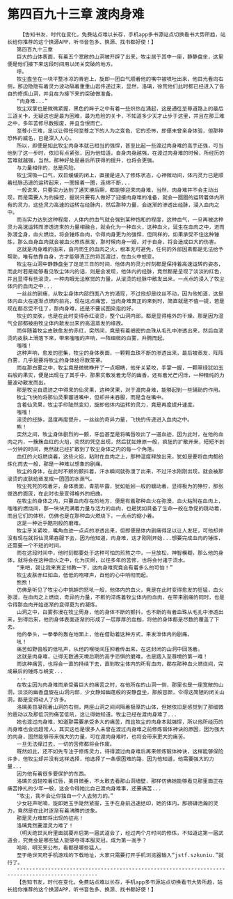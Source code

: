 # 第四百九十三章 渡肉身难
        【告知书友，时代在变化，免费站点难以长存，手机app多书源站点切换看书大势所趋，站长给你推荐的这个换源APP，听书音色多、换源、找书都好使！】
       第四百九十三章
       巨大的山体表面，有着五个宽敞的山洞被开辟了出来，牧尘居于其中一座，静静盘坐，这里便是他们接下来这段时间用以闭关突破的地方。
       呼。
       牧尘盘坐在一块平整冰凉的青岩上，旋即一团白气顺着他的嘴中被喷吐出来，他目光看向右侧，那边隐隐有着灵力波动隔着重重山岩传递过来，显然，洛璃，徐荒他们此时都已经进入了各自的修炼山洞，并且在为接下来的突破做准备。
       “肉身难...”
       牧尘双掌也是微微紧握，黑色的眸子之中有着一些炽热在涌起，这是通往至尊道路上的最后三道关卡，无疑这也是最为困难，最为危险的关卡，不知道多少天才止步于这里，并且在那三难之中，多年苦修尽数报废，并且含恨而亡。
       至尊小三难，足以让得任何至尊之下的人为之变色，它的恐怖，即便未曾亲身体验，但那种恐怖的威名，已是深入人心。
       所以，即便是如此牧尘肉身本就已相当的强悍，甚至比起一些渡过肉身难的高手还强，可当他到了这一步时，依旧有点紧张，因为他知道，自身肉身越强，在渡过肉身难的时候，所经历的苦难就越强，当然，那种好处是最后所获得的提升，也将会更强。
       与力量相伴的，总是风险。
       牧尘深吸一口气，双目缓缓的闭上，直接是进入了修炼状态，心神微动间，体内灵力已是顺着经脉迅速的运转起来，一圈接着一圈，连绵不断...
       一般说来，只要实力达到了通天境后期，都能够迎来肉身难，当然，肉身难并不会主动出现，而是需要人为的操控，据说只要有人做好了迎接肉身难的准备，就会一圈圈的运转着体内所有的灵力，这些灵力高速的运转在经脉内，然后那种力量，会逐渐的渗透出经脉，浸入血肉之中。
       而当实力达到这种程度，人体内的血气就会强到某种饱和的程度，这种血气，一旦再被这种灵力高速运转而渗透进来的力量相融合，就会化为一种血火，这种血火，诞生在血肉之中，进而弥漫全身，血火燃烧，将会锤炼血肉，令得肉身更为的强悍，但同样的，如果承受不住这种锤炼，那么自身血肉就会被血火熬炼蒸发，那时候肉身一毁，对于自身，将会造成巨大的伤害。
       这就是肉身难的由来，由内而生的血肉之火，根本无可避免，任何的外部因素都是无法给予帮助，唯有依靠自身，方才能够真正的将其渡过，在血火中蜕变。
       牧尘在山洞中静静盘坐了足足三日的时间，他体内的灵力时刻都是保持着高速运转的姿态，而此时若是能够看见牧尘体内的话，则是会发现，他体内的经脉，竟然都是呈现了淡淡的红色，并且显得有些滚烫，一种肉眼无法察觉的力量，从滚烫的经脉中散发出来，一点点的浸入了牧尘体内的血肉之中...
       一丝丝的剧痛，从牧尘身体内部四面八方的涌现，不过他却是纹丝不动，因为他知道，这是体内血火在逐渐点燃的前兆，现在这点痛苦，当肉身难真正的来到时，简直就是不值一提，若是现在都忍受不住了，那肉身难，还是不要试图染指的好。
       牧尘的皮肤，也是在此时变得赤红滚烫，整个山洞内部，都是显得格外的干燥，那是因为湿气全部都被由牧尘体内散发出来的高温蒸发的缘故。
       而伴随着牧尘皮肤愈发的赤红，突然间，竟是有着细密的血珠从毛孔中渗透出来，然后自滚烫的皮肤上滑落下来，带来嗤嗤的声响，一阵细微的白雾，升腾而起。
       嗤嗤！
       这种声响，愈发的密集，牧尘的身体表面，一颗颗血珠不断的渗透出来，最后被蒸发，阵阵白雾，几乎是要将牧尘的身体给尽数笼罩。
       而在那白雾之中，牧尘竟是微微睁开了一点眼睛，他牙关紧咬，手掌一握，一颗翠绿犹如玉石般的果实，便是出现在了其手中，那果实散发着无尽的幽香，还有着光芒闪烁，一种精纯的力量波动散发而出。
       那是牧尘自遗迹之中得来的仙灵果，这种灵果，对于渡肉身难，能够起到一些辅助的作用。
       牧尘飞快的将那仙灵果塞进嘴中，但却并未吞服，而是含在嘴中。
       含着仙灵果，牧尘手印陡然变幻，旋即他体内运转的灵力，竟是再度提升速度。
       嗤嗤！
       滚烫的经脉，温度再度提升，一丝丝的奇异力量，飞快的传递进入血肉之中。
       熊！
       突然之间，牧尘身体剧烈的一颤，牙齿甚至是将嘴唇咬出了一道血迹，因为此时，在他的血肉之内，一簇簇血红的火焰，突然的凭空出现，然后犹如燎原一般，疯狂的扩散开来，短短不到一分钟的时间，竟然就已经扩散到了牧尘身体之内的每一个角落。
       血红的火焰燃烧着，这些火焰，粘附在血肉之上，那种温度释放出来，犹如是要将血肉都给炼化而去一般，那是一种难以想象的剧痛。
       牧尘的身体，在此时不断的颤抖着，汗水瞬间就弥漫了出来，不过汗水刚刚出现，就会被那滚烫的皮肤给蒸发成一团团的水蒸气。
       牧尘死死的咬着牙，身体表面，青筋毕露，犹如蚯蚓一般的蠕动着，显得极为的狰狞，那张俊逸的面庞，在此时也是变得格外的扭曲。
       在牧尘的身体之内，只要血肉存在的地方，便是有着那种血火在弥漫，血火粘附在血肉上，嗤嗤的燃烧间，那一块块充满着力量与活力的血肉，也是犹如具备了生命一般在急促的跳动着，而且它们的体积，仿佛也是在那种血火燃烧下，一点点的缩小着。
       这是一种近乎酷刑般的磨难。
       牧尘牙关紧咬，嘴角血迹一点点的渗透出来，但即便是体内剧痛得足以让人发狂，可他却并没有现在就将仙灵果吞服下去，因为他知道，肉身难，这才刚刚开始...想要完成血肉的锤炼，还需要一个不短的时间。
       而在这段时间中，他时刻都要处于这种可怕的煎熬之中，一旦放松，神智模糊，那么他的身体，就将会在这种血火之中，化为灰烬，以往多年的苦修，也将会付诸于流水。
       “来吧，就让我来真正领教一下，这肉身难究竟会有着多么的可怕！”
       牧尘皮肤赤红如血，低低的咆哮声，自他的心中响彻而起。
       熊熊！
       仿佛是听见了牧尘心中挑衅的怒吼一般，他体内的血火，竟是在此时变得愈发的狂猛，血火弥漫，在血肉之上燃烧，奇异的力量，不断的淬炼着牧尘体内的血肉，在带来剧痛的同时，也是令得那血肉开始逐渐的变得更为的凝炼。
       山洞之中，白雾弥漫在牧尘周身，他的身体不断的颤抖，也不断的有着血珠从毛孔中渗透出来，到得后来，他的身体表面逐渐的形成了一层厚厚的血枷，将他的身体都是尽数的覆盖了下去。
       他的拳头，一拳拳的轰在地面上，他在借助着这种方式，来发泄体内的剧痛。
       吼！
       痛苦如野兽般的低吼声，从他的喉咙间压抑着传出来，在这封闭的山洞中回荡着。
       这就是肉身难，让得无数通天境后期的高手恐惧的磨难，也是踏入至尊境的第一难！
       而这种痛苦，也将会一直的持续下去，直到牧尘体内的所有血肉，都在那种血火燃烧间，完成最后的锤炼与蜕变...
       ...
       在牧尘因为肉身难而承受着巨大的痛苦之时，在他所在的山洞一侧，那里也是一座宽敞的山洞，淡淡的幽香盘旋在山洞内部，少女静如幽莲般的安静盘坐，那般容颜，令得这简陋的闭关山洞，都是变得动人了许多。
       洛璃美目凝视着山洞的右侧，两座山洞之间间隔着极厚的山体，但她依旧是感觉到了那细微的震动以及那低沉的痛苦低吼，这让得她知道，牧尘已经在渡肉身难了...
       她也渡过肉身难，知道那需要承受多大的痛苦，而且牧尘的肉身本就强悍，所以他所经历的肉身难也会远超常人，其实这也是很多人未曾在渡过肉身难之前修炼锻体神诀的原因，因为强大的肉身，固然能够带来强大的力量，可在渡肉身难时，也将会带来更大的痛苦。
       一旦无法撑过去，一切的苦修都将会作废。
       既然如此，还不如先专注于修炼灵力，待得渡过肉身难后再来修炼锻体神诀，这样能够保险许多，但牧尘却并没有这样选择，他选择了一条很困难的路，因为他知道，他需要强大的力量...
       因为他有着很多要保护的东西。
       洛璃贝齿轻咬着红唇，美目微垂，不太敢去看那山洞墙壁，那样仿佛她能够看见那里面正在痛苦挣扎的少年一般，这会令得她比自己渡肉身难事，还要痛苦...
       “牧尘，我不会让你独自一个人去努力的。”
       少女轻声呢喃，旋即她玉手陡然紧握，玉手在身前迅速结印，她的体内，那磅礴浩瀚的灵力，竟然是在此时逐渐有着沸腾的迹象。
       那是灵力难即将出现的征兆！
       洛璃竟然要渡灵力难了！
       （明天绝世天府里面就要开启第一届武道会了，经过两个月时间的修炼，不知道这第一届武道会，究竟会是哪些猛人能够夺得本服灵冠，成为第一高手？
       哈哈，明天来公布，看都是哪些猛人。
       至于绝世天府手机游戏的下载地址，大家只需要打开手机浏览器输入“jstf.szkuniu.”就行了。
       ------------------------------------------------------------------------------------------------
       【告知书友，时代在变化，免费站点难以长存，手机app多书源站点切换看书大势所趋，站长给你推荐的这个换源APP，听书音色多、换源、找书都好使！】